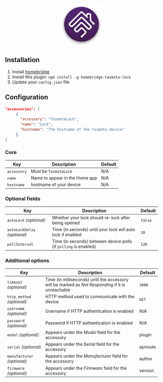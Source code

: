 <p align="center">
  <a href="https://github.com/homebridge/homebridge"><img src="https://raw.githubusercontent.com/homebridge/branding/master/logos/homebridge-color-round-stylized.png" height="140"></a>
</p>


## Installation

1. Install [homebridge](https://github.com/nfarina/homebridge#installation-details)
2. Install this plugin: `npm install -g homebridge-tasmota-lock`
3. Update your `config.json` file

## Configuration

```json
"accessories": [
     {
       "accessory": "TasmotaLock",
       "name": "Lock",
       "hostname": "The hostname of the tasmota device"
     }
]
```

### Core
| Key | Description | Default |
| --- | --- | --- |
| `accessory` | Must be `TasmotaLock` | N/A |
| `name` | Name to appear in the Home app | N/A |
| `hostname` | hostname of your device | N/A |

### Optional fields
| Key | Description | Default |
| --- | --- | --- |
| `autoLock` _(optional)_ | Whether your lock should re-lock after being opened | `false` |
| `autoLockDelay` _(optional)_ | Time (in seconds) until your lock will auto lock if enabled | `10` |
| `pollInterval` | Time (in seconds) between device polls (if `polling` is enabled) | `120` |

### Additional options
| Key | Description | Default |
| --- | --- | --- |
| `timeout` _(optional)_ | Time (in milliseconds) until the accessory will be marked as _Not Responding_ if it is unreachable | `3000` |
| `http_method` _(optional)_ | HTTP method used to communicate with the device | `GET` |
| `username` _(optional)_ | Username if HTTP authentication is enabled | N/A |
| `password` _(optional)_ | Password if HTTP authentication is enabled | N/A |
| `model` _(optional)_ | Appears under the _Model_ field for the accessory | plugin |
| `serial` _(optional)_ | Appears under the _Serial_ field for the accessory | apiroute |
| `manufacturer` _(optional)_ | Appears under the _Manufacturer_ field for the accessory | author |
| `firmware` _(optional)_ | Appears under the _Firmware_ field for the accessory | version |

